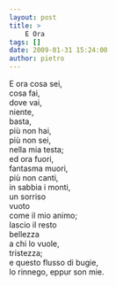 ```yaml
---
layout: post
title: >
    E Ora
tags: []
date: 2009-01-31 15:24:00
author: pietro
---
```

E ora cosa sei,<br/>cosa fai,<br/>dove vai,<br/>niente,<br/>basta,<br/>più non hai,<br/>più non sei,<br/>nella mia testa;<br/>ed ora fuori,<br/>fantasma muori,<br/>più non canti,<br/>in sabbia i monti,<br/>un sorriso<br/>vuoto<br/>come il mio animo;<br/>lascio il resto<br/>bellezza<br/>a chi lo vuole,<br/>tristezza;<br/>e questo flusso di bugie,<br/>lo rinnego, eppur son mie.

